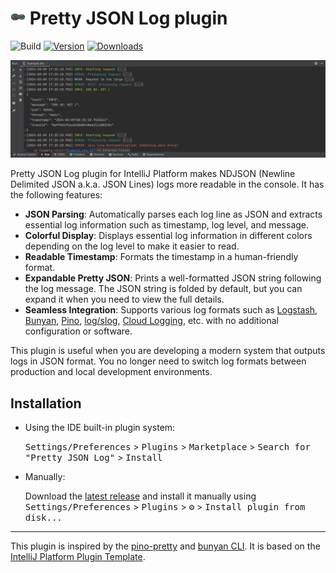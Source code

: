 # <img src="src/main/resources/META-INF/pluginIcon.svg" alt="" width="24" height="24"> Pretty JSON Log plugin

![Build](https://github.com/orangain/pretty-json-log-plugin/workflows/Build/badge.svg)
[![Version](https://img.shields.io/jetbrains/plugin/v/io.github.orangain.prettyjsonlog.svg)](https://plugins.jetbrains.com/plugin/io.github.orangain.prettyjsonlog)
[![Downloads](https://img.shields.io/jetbrains/plugin/d/io.github.orangain.prettyjsonlog.svg)](https://plugins.jetbrains.com/plugin/io.github.orangain.prettyjsonlog)

![Plugin screenshot](media/screenshot_expanded.png)

<!-- Plugin description -->
Pretty JSON Log plugin for IntelliJ Platform makes NDJSON (Newline Delimited JSON a.k.a. JSON Lines) logs more readable
in the console. It has the following features:

- **JSON Parsing**: Automatically parses each log line as JSON and extracts essential log information such as timestamp,
  log level, and message.
- **Colorful Display**: Displays essential log information in different colors depending on the log level to make it
  easier to read.
- **Readable Timestamp**: Formats the timestamp in a human-friendly format.
- **Expandable Pretty JSON**: Prints a well-formatted JSON string following the log message. The JSON string is folded
  by default, but you can expand it when you need to view the full details.
- **Seamless Integration**: Supports various log formats such
  as [Logstash](https://github.com/logfellow/logstash-logback-encoder), [Bunyan](https://github.com/trentm/node-bunyan),
  [Pino](https://github.com/pinojs/pino), [log/slog](https://pkg.go.dev/log/slog),
  [Cloud Logging](https://cloud.google.com/logging/docs/structured-logging), etc. with no additional configuration or
  software.

This plugin is useful when you are developing a modern system that outputs logs in JSON format. You no longer need to
switch log formats between production and local development environments.
<!-- Plugin description end -->

## Installation

- Using the IDE built-in plugin system:

  <kbd>Settings/Preferences</kbd> > <kbd>Plugins</kbd> > <kbd>Marketplace</kbd> > <kbd>Search for "Pretty JSON
  Log"</kbd> > <kbd>Install</kbd>

- Manually:

  Download the [latest release](https://github.com/orangain/pretty-json-log-plugin/releases/latest) and install it
  manually using
  <kbd>Settings/Preferences</kbd> > <kbd>Plugins</kbd> > <kbd>⚙️</kbd> > <kbd>Install plugin from disk...</kbd>

---
This plugin is inspired by the [pino-pretty](https://github.com/pinojs/pino-pretty)
and [bunyan CLI](https://github.com/trentm/node-bunyan). It is based on
the [IntelliJ Platform Plugin Template][template].

[template]: https://github.com/JetBrains/intellij-platform-plugin-template

[docs:plugin-description]: https://plugins.jetbrains.com/docs/intellij/plugin-user-experience.html#plugin-description-and-presentation
